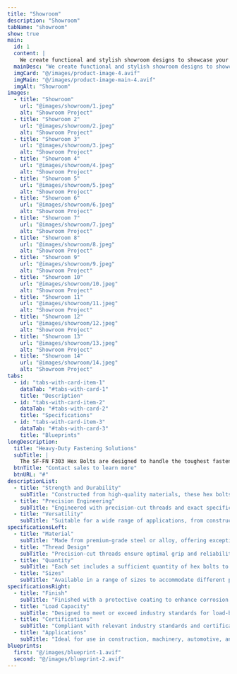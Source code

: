 ```yaml
---
title: "Showroom"
description: "Showroom"
tabName: "showroom"
show: true
main:
  id: 1
  content: |
    We create functional and stylish showroom designs to showcase your products effectively.
  mainDesc: "We create functional and stylish showroom designs to showcase your products effectively."
  imgCard: "@/images/product-image-4.avif"
  imgMain: "@/images/product-image-main-4.avif"
  imgAlt: "Showroom"
images:
  - title: "Showroom"
    url: "@images/showroom/1.jpeg"
    alt: "Showroom Project"
  - title: "Showroom 2"
    url: "@images/showroom/2.jpeg"
    alt: "Showroom Project"
  - title: "Showroom 3"
    url: "@images/showroom/3.jpeg"
    alt: "Showroom Project"
  - title: "Showroom 4"
    url: "@images/showroom/4.jpeg"
    alt: "Showroom Project"
  - title: "Showroom 5"
    url: "@images/showroom/5.jpeg"
    alt: "Showroom Project"
  - title: "Showroom 6"
    url: "@images/showroom/6.jpeg"
    alt: "Showroom Project"
  - title: "Showroom 7"
    url: "@images/showroom/7.jpeg"
    alt: "Showroom Project"
  - title: "Showroom 8"
    url: "@images/showroom/8.jpeg"
    alt: "Showroom Project"
  - title: "Showroom 9"
    url: "@images/showroom/9.jpeg"
    alt: "Showroom Project"
  - title: "Showroom 10"
    url: "@images/showroom/10.jpeg"
    alt: "Showroom Project"
  - title: "Showroom 11"
    url: "@images/showroom/11.jpeg"
    alt: "Showroom Project"
  - title: "Showroom 12"
    url: "@images/showroom/12.jpeg"
    alt: "Showroom Project"
  - title: "Showroom 13"
    url: "@images/showroom/13.jpeg"
    alt: "Showroom Project"
  - title: "Showroom 14"
    url: "@images/showroom/14.jpeg"
    alt: "Showroom Project"
tabs:
  - id: "tabs-with-card-item-1"
    dataTab: "#tabs-with-card-1"
    title: "Description"
  - id: "tabs-with-card-item-2"
    dataTab: "#tabs-with-card-2"
    title: "Specifications"
  - id: "tabs-with-card-item-3"
    dataTab: "#tabs-with-card-3"
    title: "Blueprints"
longDescription:
  title: "Heavy-Duty Fastening Solutions"
  subTitle: |
    The SF-FN F303 Hex Bolts are designed to handle the toughest fastening challenges with ease. Whether you're working on construction projects or heavy machinery, these hex bolts deliver the strength and reliability you need.
  btnTitle: "Contact sales to learn more"
  btnURL: "#"
descriptionList:
  - title: "Strength and Durability"
    subTitle: "Constructed from high-quality materials, these hex bolts are built to withstand heavy loads and tough conditions."
  - title: "Precision Engineering"
    subTitle: "Engineered with precision-cut threads and exact specifications, ensuring a tight and secure fit every time."
  - title: "Versatility"
    subTitle: "Suitable for a wide range of applications, from construction to machinery, providing versatile fastening solutions."
specificationsLeft:
  - title: "Material"
    subTitle: "Made from premium-grade steel or alloy, offering exceptional strength and corrosion resistance."
  - title: "Thread Design"
    subTitle: "Precision-cut threads ensure optimal grip and reliability, even in high-stress environments."
  - title: "Quantity"
    subTitle: "Each set includes a sufficient quantity of hex bolts to tackle various projects and applications."
  - title: "Sizes"
    subTitle: "Available in a range of sizes to accommodate different project requirements, ensuring versatility and compatibility."
specificationsRight:
  - title: "Finish"
    subTitle: "Finished with a protective coating to enhance corrosion resistance and extend service life."
  - title: "Load Capacity"
    subTitle: "Designed to meet or exceed industry standards for load-bearing capacity, ensuring reliable performance under heavy loads."
  - title: "Certifications"
    subTitle: "Compliant with relevant industry standards and certifications, guaranteeing quality and reliability."
  - title: "Applications"
    subTitle: "Ideal for use in construction, machinery, automotive, and other heavy-duty applications that demand strong and reliable fastening."
blueprints:
  first: "@/images/blueprint-1.avif"
  second: "@/images/blueprint-2.avif"  
---
```

